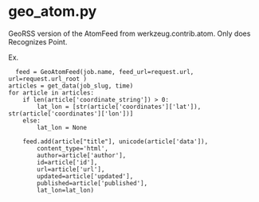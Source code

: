 geo_atom.py
===========

GeoRSS version of the AtomFeed from werkzeug.contrib.atom. Only does Recognizes Point. 

Ex.

      feed = GeoAtomFeed(job.name, feed_url=request.url, url=request.url_root )
    articles = get_data(job_slug, time)
    for article in articles:
        if len(article['coordinate_string']) > 0:
            lat_lon = [str(article['coordinates']['lat']), str(article['coordinates']['lon'])]
        else:
            lat_lon = None

        feed.add(article["title"], unicode(article['data']),
            content_type='html',
            author=article['author'],
            id=article['id'],
            url=article['url'],
            updated=article['updated'],
            published=article['published'],
            lat_lon=lat_lon)
